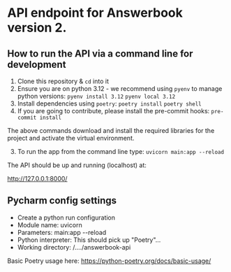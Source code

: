 # API endpoint for Answerbook version 2.

## How to run the API via a command line for development
1. Clone this repository & `cd` into it
2. Ensure you are on python 3.12 - we recommend using `pyenv` to manage python versions:
```pyenv install 3.12```
```pyenv local 3.12```
4. Install dependencies using `poetry`:
```poetry install```
```poetry shell```
5. If you are going to contribute, please install the pre-commit hooks:
```pre-commit install```

The above commands download and install
the required libraries for the project and activate the
virtual environment.

3. To run the app from the command line type:
```uvicorn main:app --reload```

The API should be up and running (localhost) at:

http://127.0.0.1:8000/

## Pycharm config settings
 * Create a python run configuration
 * Module name: uvicorn
 * Parameters: main:app --reload
 * Python interpreter: This should pick up "Poetry"...
 * Working directory: /..../answerbook-api

Basic Poetry usage here:
https://python-poetry.org/docs/basic-usage/
